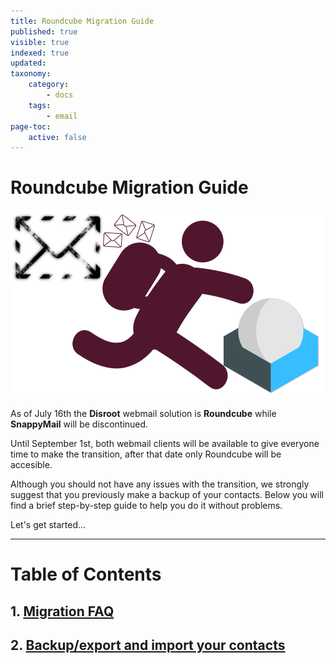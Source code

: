 ```yaml
---
title: Roundcube Migration Guide
published: true
visible: true
indexed: true
updated:
taxonomy:
    category:
        - docs
    tags:
        - email
page-toc:
    active: false
---
```


# Roundcube Migration Guide

![](thumb.png)

As of July 16th the **Disroot** webmail solution is **Roundcube** while **SnappyMail** will be discontinued.

Until September 1st, both webmail clients will be available to give everyone time to make the transition, after that date only Roundcube will be accesible.

Although you should not have any issues with the transition, we strongly suggest that you previously make a backup of your contacts. Below you will find a brief step-by-step guide to help you do it without problems.

Let's get started...

----

# Table of Contents
##  1. [Migration FAQ](faq)
##  2. [Backup/export and import your contacts](backup)
